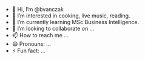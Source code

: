 - 👋 Hi, I’m @bvanczak
- 👀 I’m interested in cooking, live music, reading.
- 🌱 I’m currently learning MSc Business Intelligence.
- 💞️ I’m looking to collaborate on ...
- 📫 How to reach me ...
- 😄 Pronouns: ...
- ⚡ Fun fact: ...

<!---
bvanczak/bvanczak is a ✨ special ✨ repository because its `README.md` (this file) appears on your GitHub profile.
You can click the Preview link to take a look at your changes.
--->
